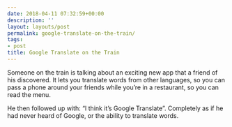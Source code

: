 ```yaml
---
date: 2018-04-11 07:32:59+00:00
description: ''
layout: layouts/post
permalink: google-translate-on-the-train/
tags:
- post
title: Google Translate on the Train
---
```


<p>Someone on the train is talking about an exciting new app that a friend of his discovered. It lets you translate words from other languages, so you can pass a phone around your friends while you’re in a restaurant, so you can read the menu.</p>
<p>He then followed up with: “I think it’s Google Translate”. Completely as if he had never heard of Google, or the ability to translate words.</p>